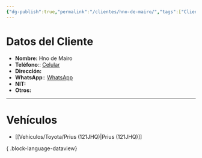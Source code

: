 ```yaml
---
{"dg-publish":true,"permalink":"/clientes/hno-de-mairo/","tags":["Cliente"]}
---
```



# Datos del Cliente 
- **Nombre:** Hno de Mairo
- **Teléfono**:: <a href="tel:49014309">Celular</a>
- **Dirección:** 
- **WhatsApp**:: <a href="http://wa.me/50249014309">WhatsApp</a>
- **NIT:** 
- **Otros:** 

---

# Vehículos 

- [[Vehículos/Toyota/Prius (121JHQ)\|Prius (121JHQ)]]

{ .block-language-dataview} 

